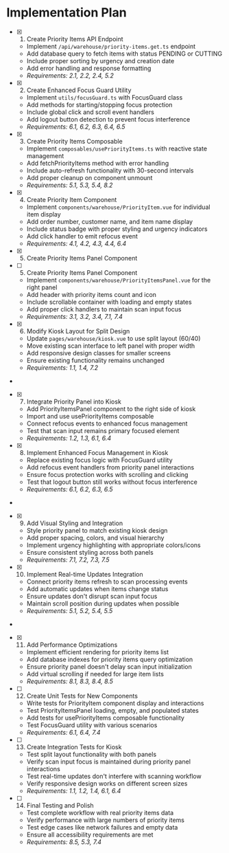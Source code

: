 # Implementation Plan

- [x] 1. Create Priority Items API Endpoint





  - Implement `/api/warehouse/priority-items.get.ts` endpoint
  - Add database query to fetch items with status PENDING or CUTTING
  - Include proper sorting by urgency and creation date
  - Add error handling and response formatting
  - _Requirements: 2.1, 2.2, 2.4, 5.2_

- [x] 2. Create Enhanced Focus Guard Utility





  - Implement `utils/focusGuard.ts` with FocusGuard class
  - Add methods for starting/stopping focus protection
  - Include global click and scroll event handlers
  - Add logout button detection to prevent focus interference
  - _Requirements: 6.1, 6.2, 6.3, 6.4, 6.5_

- [x] 3. Create Priority Items Composable





  - Implement `composables/usePriorityItems.ts` with reactive state management
  - Add fetchPriorityItems method with error handling
  - Include auto-refresh functionality with 30-second intervals
  - Add proper cleanup on component unmount
  - _Requirements: 5.1, 5.3, 5.4, 8.2_

- [x] 4. Create Priority Item Component





  - Implement `components/warehouse/PriorityItem.vue` for individual item display
  - Add order number, customer name, and item name display
  - Include status badge with proper styling and urgency indicators
  - Add click handler to emit refocus event
  - _Requirements: 4.1, 4.2, 4.3, 4.4, 6.4_
- [x] 5. Create Priority Items Panel Component




- [ ] 5. Create Priority Items Panel Component

  - Implement `components/warehouse/PriorityItemsPanel.vue` for the right panel
  - Add header with priority items count and icon
  - Include scrollable container with loading and empty states
  - Add proper click handlers to maintain scan input focus
  - _Requirements: 3.1, 3.2, 3.4, 7.1, 7.4_

- [x] 6. Modify Kiosk Layout for Split Design




  - Update `pages/warehouse/kiosk.vue` to use split layout (60/40)
  - Move existing scan interface to left panel with proper width
  - Add responsive design classes for smaller screens
  - Ensure existing functionality remains unchanged
  - _Requirements: 1.1, 1.4, 7.2_
-

- [x] 7. Integrate Priority Panel into Kiosk




  - Add PriorityItemsPanel component to the right side of kiosk
  - Import and use usePriorityItems composable
  - Connect refocus events to enhanced focus management
  - Test that scan input remains primary focused element
  - _Requirements: 1.2, 1.3, 6.1, 6.4_

- [x] 8. Implement Enhanced Focus Management in Kiosk





  - Replace existing focus logic with FocusGuard utility
  - Add refocus event handlers from priority panel interactions
  - Ensure focus protection works with scrolling and clicking
  - Test that logout button still works without focus interference
  - _Requirements: 6.1, 6.2, 6.3, 6.5_
-

- [x] 9. Add Visual Styling and Integration




  - Style priority panel to match existing kiosk design
  - Add proper spacing, colors, and visual hierarchy
  - Implement urgency highlighting with appropriate colors/icons
  - Ensure consistent styling across both panels
  - _Requirements: 7.1, 7.2, 7.3, 7.5_

- [x] 10. Implement Real-time Updates Integration





  - Connect priority items refresh to scan processing events
  - Add automatic updates when items change status
  - Ensure updates don't disrupt scan input focus
  - Maintain scroll position during updates when possible
  - _Requirements: 5.1, 5.2, 5.4, 5.5_
-

- [x] 11. Add Performance Optimizations




  - Implement efficient rendering for priority items list
  - Add database indexes for priority items query optimization
  - Ensure priority panel doesn't delay scan input initialization
  - Add virtual scrolling if needed for large item lists
  - _Requirements: 8.1, 8.3, 8.4, 8.5_

- [ ] 12. Create Unit Tests for New Components
  - Write tests for PriorityItem component display and interactions
  - Test PriorityItemsPanel loading, empty, and populated states
  - Add tests for usePriorityItems composable functionality
  - Test FocusGuard utility with various scenarios
  - _Requirements: 6.1, 6.4, 7.4_

- [ ] 13. Create Integration Tests for Kiosk
  - Test split layout functionality with both panels
  - Verify scan input focus is maintained during priority panel interactions
  - Test real-time updates don't interfere with scanning workflow
  - Verify responsive design works on different screen sizes
  - _Requirements: 1.1, 1.2, 1.4, 6.1, 6.4_

- [ ] 14. Final Testing and Polish
  - Test complete workflow with real priority items data
  - Verify performance with large numbers of priority items
  - Test edge cases like network failures and empty data
  - Ensure all accessibility requirements are met
  - _Requirements: 8.5, 5.3, 7.4_